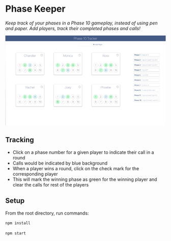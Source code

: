 # Phase Keeper

_Keep track of your phases in a Phase 10 gameplay, instead of using pen and paper. Add players, track their completed phases and calls!_

<img src="./images/screenshot.png" width="900"/>

## Tracking

- Click on a phase number for a given player to indicate their call in a round
- Calls would be indicated by blue background
- When a player wins a round, click on the check mark for the corresponding player
- This will mark the winning phase as green for the winning player and clear the calls for rest of the players

## Setup

From the root directory, run commands:

    npm install

    npm start
